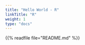 ```yaml
---
title: "Hello World - R"
linkTitle: "R"
weight: 1
type: "docs"
---
```


{{% readfile file="README.md" %}}
